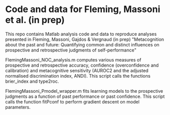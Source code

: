 # Code and data for Fleming, Massoni et al. (in prep)

This repo contains Matlab analysis code and data to reproduce analyses presented in Fleming, Massoni, Gajdos & Vergnaud (in prep) "Metacognition about the past and future: Quantifying common and distinct influences on prospective and retrospective judgments of self-performance"

FlemingMassoni_NOC_analysis.m  computes various measures of prospective and retrospective accuracy, confidence (overconfidence and calibration) and metacognitive sensitivity (AUROC2 and the adjusted normalised discrimination index, ANDI). This script calls the functions brier_index and type2roc.

FlemingMassoni_Pmodel_wrapper.m fits learning models to the prospective judgments as a function of past performance or past confidence. This script calls the function fitPconf to perform gradient descent on model parameters.
